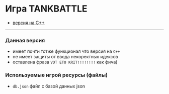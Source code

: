 # Игра TANKBATTLE
* [версия на C++](https://github.com/GBH007/TB/tree/C++)

***

### Данная версия
* имеет почти тотже функционал что версия на `C++`
* не имеет защиты от ввода некоректных идексов
* оставлена фраза `VOT ETO KRIT!!!!!!!!` как фича)

### Используемые игрой ресурсы (файлы)
* `db.json` файл с базой данных json
